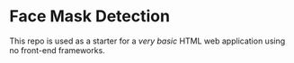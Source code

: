 # Face Mask Detection

This repo is used as a starter for a _very basic_ HTML web application using no front-end frameworks.
